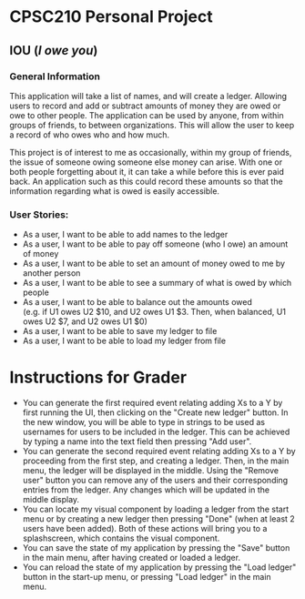 # CPSC210 Personal Project

## IOU (_I owe you_)

### General Information

This application will take a list of names, and will create
a ledger. Allowing users to record and add or subtract amounts 
of money they are owed or owe to other people. The application can be used by anyone, 
from within groups of friends, to between organizations. This will allow the user
to keep a record of who owes who and how much.  

This project is of interest to me as occasionally, within my group of friends, 
the issue of someone owing someone else money can arise. With one or both people forgetting
about it, it can take a while before this is ever paid back. An application such as this could 
record these amounts so that the information regarding what is owed is easily accessible. 

### User Stories:  

- As a user, I want to be able to add names to the ledger  
- As a user, I want to be able to pay off someone (who I owe) an amount of money  
- As a user, I want to be able to set an amount of money owed to me by another person  
- As a user, I want to be able to see a summary of what is owed by which people  
- As a user, I want to be able to balance out the amounts owed  
(e.g. if U1 owes U2 $10, and U2 owes U1 $3. Then, when balanced, U1 owes U2 $7, and U2 owes U1 $0)
- As a user, I want to be able to save my ledger to file
- As a user, I want to be able to load my ledger from file

# Instructions for Grader

- You can generate the first required event relating adding Xs to a Y by
first running the UI, then clicking on the "Create new ledger" button. 
In the new window, you will be able to type in strings to be used as usernames for users to be included in the ledger. 
This can be achieved by typing a name into the text field then pressing "Add user".
- You can generate the second required event relating adding Xs to a Y by proceeding from the first step,
and creating a ledger. Then, in the main menu, the ledger will be displayed in the middle. Using the "Remove user"
button you can remove any of the users and their corresponding entries from the ledger. 
Any changes which will be updated in the middle display.
- You can locate my visual component by loading a ledger from the start menu or by creating a 
new ledger then pressing "Done" (when at least 2 users have been added). Both of these actions will bring you 
to a splashscreen, which contains the visual component.
- You can save the state of my application by pressing the "Save" button in the main menu, after having 
created or loaded a ledger.
- You can reload the state of my application by pressing the "Load ledger" button in the start-up 
menu, or pressing "Load ledger" in the main menu. 